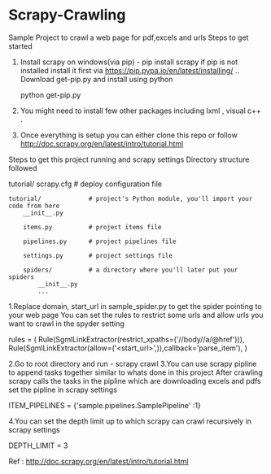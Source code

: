# Scrapy-Crawling
Sample Project to crawl a web page for pdf,excels and urls
Steps to get started
1. Install scrapy on windows(via pip) - pip install scrapy
   if pip is not installed install it first via https://pip.pypa.io/en/latest/installing/ .. 
   Download get-pip.py and install using python
   
   python get-pip.py
2. You might need to install few other packages including lxml , visual c++ .
3. Once everything is setup you can either clone this repo or follow 
   http://doc.scrapy.org/en/latest/intro/tutorial.html

Steps to get this project running and scrapy settings
Directory structure followed

tutorial/
    scrapy.cfg            # deploy configuration file

    tutorial/             # project's Python module, you'll import your code from here
        __init__.py

        items.py          # project items file

        pipelines.py      # project pipelines file

        settings.py       # project settings file

        spiders/          # a directory where you'll later put your spiders
            __init__.py
            ...
1.Replace domain, start_url in sample_spider.py to get the spider pointing to your web page
  You can set the rules to restrict some urls and allow urls you want to crawl in the spyder setting
  
  rules = (
    Rule(SgmlLinkExtractor(restrict_xpaths=('//body//a/@href'))),
    Rule(SgmlLinkExtractor(allow=('<start_url>',)),callback='parse_item'),
    )
    
2.Go to root directory and run - scrapy crawl <test-name of the spider>
3.You can use scrapy pipline to append tasks together similar to whats done in this project
  After crawling scrapy calls the tasks in the pipline which are downloading excels and pdfs
  set the pipline in scrapy settings 
  
  ITEM_PIPELINES = {'sample.pipelines.SamplePipeline' :1}
  
4.You can set the depth limit up to which scrapy can crawl recursively in scrapy settings

  DEPTH_LIMIT = 3

Ref : http://doc.scrapy.org/en/latest/intro/tutorial.html
